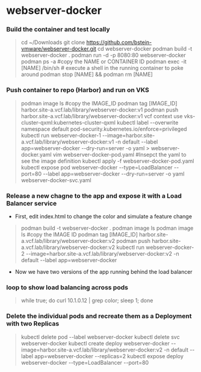 # webserver-docker
### Build the container and test locally
>cd ~/Downloads
git clone https://github.com/bstein-vmware/webserver-docker.git
cd webserver-docker
podman build -t webserver-docker .
podman run -d -p 8080:80 webserver-docker
podman ps -a #copy the NAME or CONTAINER ID
podman exec -it [NAME] /bin/sh # execute a shell in the running container to poke around
podman stop [NAME] && podman rm [NAME]


### Push container to repo (Harbor) and run on VKS
>podman image ls #copy the IMAGE_ID
podman tag [IMAGE_ID] harbor.site-a.vcf.lab/library/webserver-docker:v1
podman push harbor.site-a.vcf.lab/library/webserver-docker:v1
vcf context use vks-cluster-qxml:kubernetes-cluster-qxml
kubectl label --overwrite namespace default pod-security.kubernetes.io/enforce=privileged
kubectl run webserver-docker-1 --image=harbor.site-a.vcf.lab/library/webserver-docker:v1 -n default --label app=webserver-docker --dry-run=server -o yaml > webserver-docker.yaml
vim webserver-docker-pod.yaml #Insepct the yaml to see the image definition
kubectl apply -f webserver-docker-pod.yaml
kubectl expose pod webserver-docker --type=LoadBalancer --port=80 --label app=webserver-docker --dry-run=server -o yaml webserver-docker-svc.yaml

### Release a new chagne to the app and expose it with a Load Balancer service
* First, edit index.html to change the color and simulate a feature change
>podman build -t webserver-docker .
podman image ls 
podman image ls #copy the IMAGE ID
podman tag [IMAGE_ID] harbor.site-a.vcf.lab/library/webserver-docker:v2
podman push harbor.site-a.vcf.lab/library/webserver-docker:v2
kubectl run webserver-docker-2 --image=harbor.site-a.vcf.lab/library/webserver-docker:v2 -n default --label app=webserver-docker
* Now we have two versions of the app running behind the load balancer

### loop to show load balancing across pods
> while true;
  do curl 10.1.0.12 | grep color;
  sleep 1;
done

### Delete the individual pods and recreate them as a Deployment with two Replicas
>kubectl delete pod --label webserver-docker
kubectl delete svc webserver-docker
kubectl create deploy webserver-docker --image=harbor.site-a.vcf.lab/library/webserver-docker:v2 -n default --label app=webserver-docker --replicas=2
kubectl expose deploy webserver-docker --type=LoadBalancer --port=80
